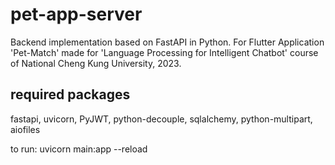 # pet-app-server
Backend implementation based on FastAPI in Python. For Flutter Application 'Pet-Match' made for 'Language Processing for Intelligent Chatbot' course of National Cheng Kung University, 2023.

## required packages
fastapi, uvicorn, PyJWT, python-decouple, sqlalchemy, python-multipart, aiofiles


to run:
uvicorn main:app --reload

